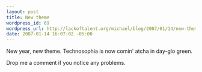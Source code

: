 ```yaml
--- 
layout: post
title: New theme
wordpress_id: 69
wordpress_url: http://lackoftalent.org/michael/blog/2007/01/14/new-theme/
date: 2007-01-14 16:07:02 -05:00
---
```

New year, new theme. Technosophia is now comin' atcha in day-glo green.

Drop me a comment if you notice any problems.
